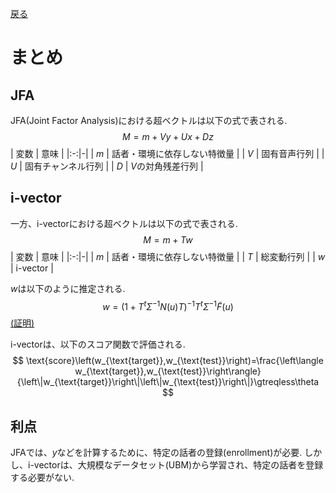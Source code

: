 [戻る](../list.md)
# まとめ
## JFA
JFA(Joint Factor Analysis)における超ベクトルは以下の式で表される.
$$
M=m+Vy+Ux+Dz
$$
| 変数 | 意味 |
|:-:|-|
| $m$ | 話者・環境に依存しない特徴量 |
| $V$ | 固有音声行列 |
| $U$ | 固有チャンネル行列 |
| $D$ | $V$の対角残差行列 |

## i-vector
一方、i-vectorにおける超ベクトルは以下の式で表される.
$$
M=m+Tw
$$
| 変数 | 意味 |
|:-:|-|
| $m$ | 話者・環境に依存しない特徴量 |
| $T$ | 総変動行列 |
| $w$ | i-vector |

$w$は以下のように推定される.
$$
w=\left(1+T^{t}\Sigma^{-1}N\left(u\right)T\right)^{-1}T^{t}\Sigma^{-1}\tilde{F}\left(u\right)
$$
[(証明)](i-vector_proof.md)

i-vectorは、以下のスコア関数で評価される.
$$
\text{score}\left(w_{\text{target}},w_{\text{test}}\right)=\frac{\left\langle w_{\text{target}},w_{\text{test}}\right\rangle}{\left\|w_{\text{target}}\right\|\left\|w_{\text{test}}\right\|}\gtreqless\theta
$$

## 利点
JFAでは、$y$などを計算するために、特定の話者の登録(enrollment)が必要.
しかし、i-vectorは、大規模なデータセット(UBM)から学習され、特定の話者を登録する必要がない.
